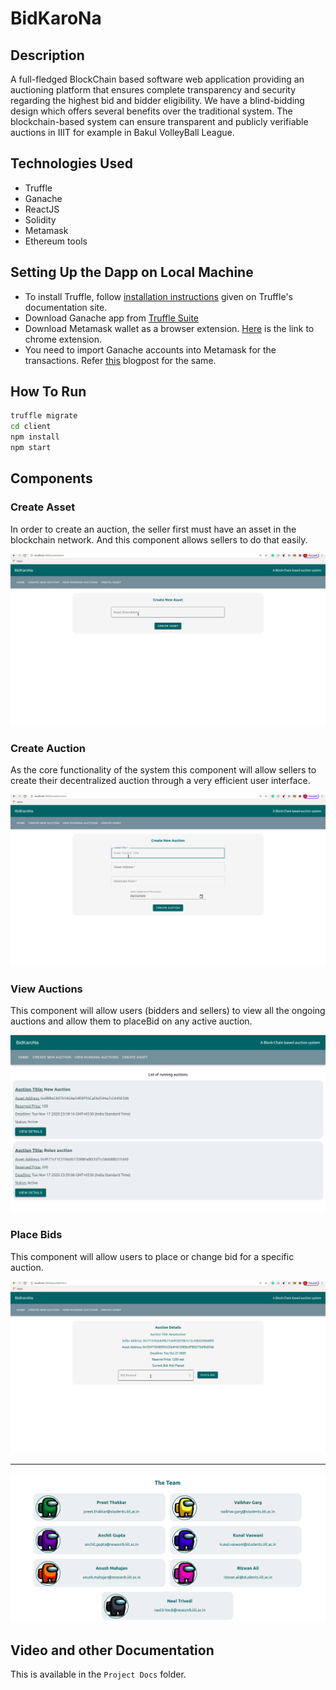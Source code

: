 # BidKaroNa

## Description

A full-fledged BlockChain based software web application providing an auctioning platform that ensures complete transparency and security regarding the highest bid and bidder eligibility. We have a blind-bidding design which offers several benefits over the traditional system. The blockchain-based system can ensure transparent and publicly verifiable auctions in IIIT for example in Bakul VolleyBall League.

## Technologies Used

* Truffle
* Ganache
* ReactJS
* Solidity
* Metamask
* Ethereum tools

## Setting Up the Dapp on Local Machine
* To install Truffle, follow [installation instructions](https://www.trufflesuite.com/docs/truffle/getting-started/installation) given on Truffle's documentation site.
* Download Ganache app from [Truffle Suite](https://www.trufflesuite.com/ganache)
* Download Metamask wallet as a browser extension. [Here](https://chrome.google.com/webstore/detail/metamask/nkbihfbeogaeaoehlefnkodbefgpgknn) is the link to chrome extension.
* You need to import Ganache accounts into Metamask for the transactions. Refer [this](https://medium.com/@kacharlabhargav21/using-ganache-with-remix-and-metamask-446fe5748ccf) blogpost for the same.

## How To Run

```bash
truffle migrate
cd client
npm install
npm start
```

## Components

### Create Asset

In order to create an auction, the seller first must have an asset in the blockchain network. And this component allows sellers to do that easily.

![create asset GIF](./static/CreateAsset.gif)

### Create Auction

As the core functionality of the system this component will allow sellers to create their decentralized auction through a very efficient user interface.

![create auction GIF](./static/CreateAuction.gif)

### View Auctions

This component will allow users (bidders and sellers) to view all the ongoing auctions and allow them to placeBid on any active auction.

![view auctions image](./static/ViewAuctions.png)

### Place Bids

This component will allow users to place or change bid for a specific auction.

![place bid GIF](./static/PlaceBid.gif)

<hr/>

![The team](./static/TeamMembers.png)

## Video and other Documentation
This is available in the ```Project Docs``` folder.

